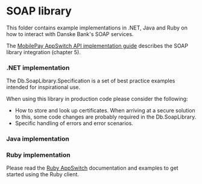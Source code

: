 # SOAP library

This folder contains example implementations in .NET, Java and Ruby on how to interact with Danske Bank's SOAP services.

The [MobilePay AppSwitch API implementation guide](https://github.com/DanskeBank/MobilePay-AppSwitch/blob/master/MobilePay%20AppSwitch%20API%20Implementation%20Guide.pdf "MobilePay AppSwitch API implementation guide") describes the SOAP library integration (chapter 5).

### .NET implementation
The Db.SoapLibrary.Specification is a set of best practice examples intended for inspirational use.

When using this library in production code please consider the following:
+ How to store and look up certificates. When arriving at a secure solution to this, some code changes are probably required in the Db.SoapLibrary.
+ Specific handling of errors and error scenarios.

### Java implementation


### Ruby implementation

Please read the [Ruby AppSwitch](https://github.com/DanskeBank/MobilePay-AppSwitch/tree/master/SOAP%20library/Source/Ruby) documentation and examples to get started using the Ruby client.
